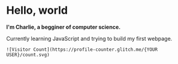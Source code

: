 # Hello, world

**I'm Charlie, a begginer of computer science.**

Currently learning JavaScript and trying to build my first webpage. 

```
![Visitor Count](https://profile-counter.glitch.me/{YOUR USER}/count.svg)
```

